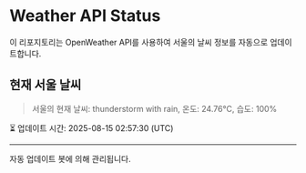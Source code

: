 
# Weather API Status

이 리포지토리는 OpenWeather API를 사용하여 서울의 날씨 정보를 자동으로 업데이트합니다.

## 현재 서울 날씨
> 서울의 현재 날씨: thunderstorm with rain, 온도: 24.76°C, 습도: 100%

⏳ 업데이트 시간: 2025-08-15 02:57:30 (UTC)

---
자동 업데이트 봇에 의해 관리됩니다.
